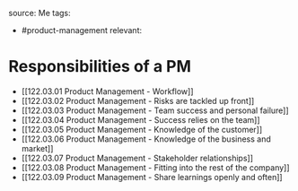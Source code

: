 source: Me
tags:
- #product-management 
relevant:

# Responsibilities of a PM

- [[122.03.01 Product Management - Workflow]]
- [[122.03.02 Product Management - Risks are tackled up front]]
- [[122.03.03 Product Management - Team success and personal failure]]
- [[122.03.04 Product Management - Success relies on the team]]
- [[122.03.05 Product Management - Knowledge of the customer]]
- [[122.03.06 Product Management - Knowledge of the business and market]]
- [[122.03.07 Product Management - Stakeholder relationships]]
- [[122.03.08 Product Management - Fitting into the rest of the company]]
- [[122.03.09 Product Management - Share learnings openly and often]]